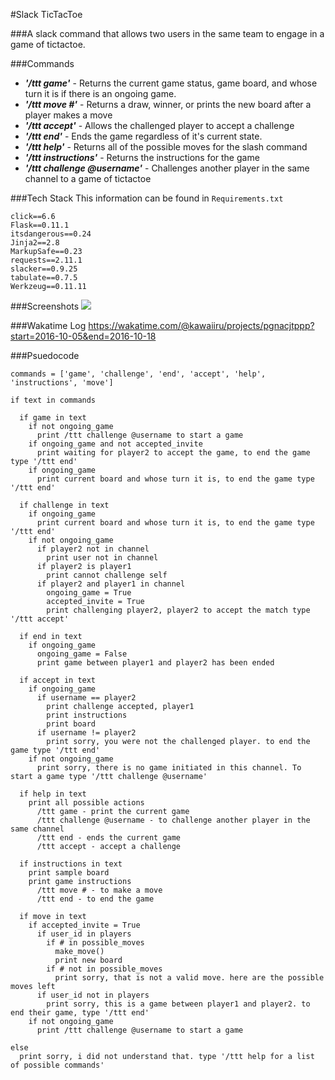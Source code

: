 #Slack TicTacToe

###A slack command that allows two users in the same team to engage in a game of tictactoe.

###Commands
- ***'/ttt game'*** - Returns the current game status, game board, and whose turn it is if there is an ongoing game.
- ***'/ttt move #'*** - Returns a draw, winner, or prints the new board after a player makes a move
- ***'/ttt accept'*** - Allows the challenged player to accept a challenge
- ***'/ttt end'*** - Ends the game regardless of it's current state.
- ***'/ttt help'*** - Returns all of the possible moves for the slash command
- ***'/ttt instructions'*** - Returns the instructions for the game
- ***'/ttt challenge @username'*** - Challenges another player in the same channel to a game of tictactoe

###Tech Stack
This information can be found in `Requirements.txt`
```
click==6.6
Flask==0.11.1
itsdangerous==0.24
Jinja2==2.8
MarkupSafe==0.23
requests==2.11.1
slacker==0.9.25
tabulate==0.7.5
Werkzeug==0.11.11
```

###Screenshots
![](http://i.imgur.com/5liv5Cs.gif)

###Wakatime Log
https://wakatime.com/@kawaiiru/projects/pgnacjtppp?start=2016-10-05&end=2016-10-18

###Psuedocode
```
commands = ['game', 'challenge', 'end', 'accept', 'help', 'instructions', 'move']

if text in commands

  if game in text
    if not ongoing_game
      print /ttt challenge @username to start a game
    if ongoing_game and not accepted_invite
      print waiting for player2 to accept the game, to end the game type '/ttt end'
    if ongoing_game
      print current board and whose turn it is, to end the game type '/ttt end'

  if challenge in text
    if ongoing_game
      print current board and whose turn it is, to end the game type '/ttt end'
    if not ongoing_game
      if player2 not in channel
        print user not in channel
      if player2 is player1
        print cannot challenge self
      if player2 and player1 in channel
        ongoing_game = True
        accepted_invite = True
        print challenging player2, player2 to accept the match type '/ttt accept' 

  if end in text
    if ongoing_game
      ongoing_game = False
      print game between player1 and player2 has been ended

  if accept in text
    if ongoing_game
      if username == player2
        print challenge accepted, player1
        print instructions
        print board
      if username != player2
        print sorry, you were not the challenged player. to end the game type '/ttt end'
    if not ongoing_game
      print sorry, there is no game initiated in this channel. To start a game type '/ttt challenge @username'

  if help in text
    print all possible actions
      /ttt game - print the current game
      /ttt challenge @username - to challenge another player in the same channel
      /ttt end - ends the current game
      /ttt accept - accept a challenge

  if instructions in text
    print sample board
    print game instructions
      /ttt move # - to make a move
      /ttt end - to end the game

  if move in text
    if accepted_invite = True
      if user_id in players
        if # in possible_moves
          make_move()
          print new board
        if # not in possible_moves
          print sorry, that is not a valid move. here are the possible moves left
      if user_id not in players
        print sorry, this is a game between player1 and player2. to end their game, type '/ttt end'
    if not ongoing_game
      print /ttt challenge @username to start a game

else
  print sorry, i did not understand that. type '/ttt help for a list of possible commands'
```
